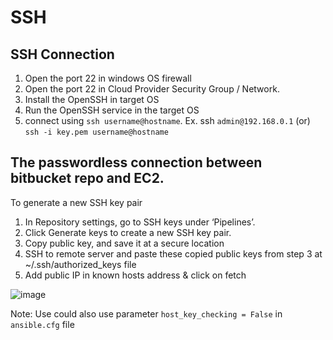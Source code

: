 # SSH

## SSH Connection 

1. Open the port 22 in windows OS firewall
2. Open the port 22 in Cloud Provider Security Group / Network.
3. Install the OpenSSH in target OS
4. Run the OpenSSH service in the target OS
5. connect using `ssh username@hostname`. Ex. ssh `admin@192.168.0.1` (or) `ssh -i key.pem username@hostname`

## The passwordless connection between bitbucket repo and EC2.

To generate a new SSH key pair
1. In Repository settings, go to SSH keys under ‘Pipelines’.
2. Click Generate keys to create a new SSH key pair.
3. Copy public key, and save it at a secure location
4. SSH to remote server and paste these copied public keys from step 3 at ~/.ssh/authorized_keys file
5. Add public IP in known hosts address & click on fetch

![image](https://user-images.githubusercontent.com/9244766/140699417-7bb1873d-9a29-492f-afa2-b8b3cf45dbc9.png)

Note: Use could also use parameter `host_key_checking = False` in `ansible.cfg` file
